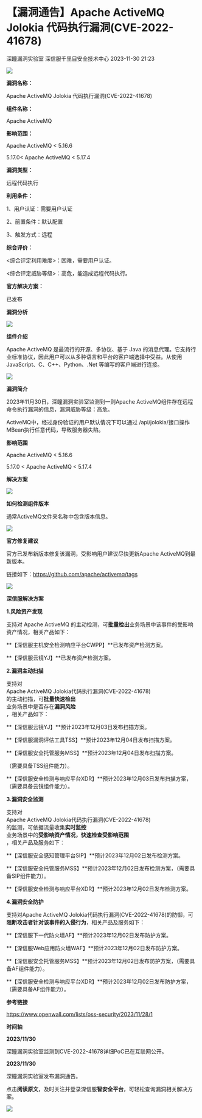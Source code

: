 #  【漏洞通告】Apache ActiveMQ Jolokia 代码执行漏洞(CVE-2022-41678)   
深瞳漏洞实验室  深信服千里目安全技术中心   2023-11-30 21:23  
  
![](https://mmbiz.qpic.cn/mmbiz_gif/w8NHw6tcQ5yg8iaCotRYdChLSkTYpQo3DsL5aXjzm8Ugvvqn8QaLDpVnibVYH3BB7ibjmBbD5SInMd3ib4RyOnsJNQ/640?wx_fmt=gif&from=appmsg "")  
  
**漏洞名称：**  
  
Apache ActiveMQ Jolokia 代码执行漏洞(CVE-2022-41678)  
  
**组件名称：**  
  
Apache ActiveMQ  
  
**影响范围：**  
  
Apache ActiveMQ < 5.16.6  
  
5.17.0< Apache ActiveMQ < 5.17.4  
  
**漏洞类型：**  
  
远程代码执行  
  
**利用条件：**  
  
1、用户认证：需要用户认证  
  
2、前置条件：默认配置  
  
3、触发方式：远程  
  
**综合评价：**  
  
<综合评定利用难度>：困难，需要用户认证。  
  
<综合评定威胁等级>：高危，能造成远程代码执行。  
  
**官方解决方案：**  
  
已发布  
  
  
  
  
  
**漏洞分析**  
  
![](https://mmbiz.qpic.cn/mmbiz_gif/w8NHw6tcQ5yg8iaCotRYdChLSkTYpQo3DnKADwG0hM3FMia5FKaoEU67pxtHVoDVfc1O7WtUWcF6SVcsazGBYvTA/640?wx_fmt=gif&from=appmsg "")  
  
**组件介绍**  
  
Apache ActiveMQ 是最流行的开源、多协议、基于 Java 的消息代理。它支持行业标准协议，因此用户可以从多种语言和平台的客户端选择中受益。从使用 JavaScript、C、C++、Python、.Net 等编写的客户端进行连接。  
  
![](https://mmbiz.qpic.cn/mmbiz_gif/w8NHw6tcQ5yg8iaCotRYdChLSkTYpQo3DnKADwG0hM3FMia5FKaoEU67pxtHVoDVfc1O7WtUWcF6SVcsazGBYvTA/640?wx_fmt=gif&from=appmsg "")  
  
**漏洞简介**  
  
2023年11月30日，深瞳漏洞实验室监测到一则Apache ActiveMQ组件存在远程命令执行漏洞的信息，漏洞威胁等级：高危。  
  
ActiveMQ中，经过身份验证的用户默认情况下可以通过 /api/jolokia/接口操作MBean执行任意代码，导致服务器失陷。  
  
  
**影响范围**  
  
Apache ActiveMQ < 5.16.6  
  
5.17.0 < Apache ActiveMQ < 5.17.4  
  
  
**解决方案**  
  
![](https://mmbiz.qpic.cn/mmbiz_gif/w8NHw6tcQ5yg8iaCotRYdChLSkTYpQo3DnKADwG0hM3FMia5FKaoEU67pxtHVoDVfc1O7WtUWcF6SVcsazGBYvTA/640?wx_fmt=gif&from=appmsg "")  
  
**如何检测组件版本**  
  
  
通常ActiveMQ文件夹名称中包含版本信息。  
  
![](https://mmbiz.qpic.cn/mmbiz_gif/w8NHw6tcQ5yg8iaCotRYdChLSkTYpQo3DnKADwG0hM3FMia5FKaoEU67pxtHVoDVfc1O7WtUWcF6SVcsazGBYvTA/640?wx_fmt=gif&from=appmsg "")  
  
**官方修复建议**  
  
  
官方已发布新版本修复该漏洞，受影响用户建议尽快更新Apache ActiveMQ到最新版本。  
  
链接如下：https://github.com/apache/activemq/tags  
  
![](https://mmbiz.qpic.cn/mmbiz_gif/w8NHw6tcQ5yg8iaCotRYdChLSkTYpQo3DnKADwG0hM3FMia5FKaoEU67pxtHVoDVfc1O7WtUWcF6SVcsazGBYvTA/640?wx_fmt=gif&from=appmsg "")  
  
**深信服解决方案**  
  
  
**1.风险资产发现**  
  
支持对 Apache ActiveMQ 的主动检测，可**批量检出**业务场景中该事件的受影响资产情况，相关产品如下：  
  
**【深信服主机安全检测响应平台CWPP】**已发布资产检测方案。  
  
**【深信服云镜YJ】**已发布资产检测方案。  
  
  
**2.漏洞主动扫描**  
  
支持对   
Apache ActiveMQ Jolokia代码执行漏洞(CVE-2022-41678)   
的主动扫描，可**批量快速检出**  
业务场景中是否存在**漏洞风险**  
，相关产品如下：  
  
**【深信服云镜YJ】**预计2023年12月03日发布扫描方案。  
  
**【深信服漏洞评估工具TSS】**预计2023年12月04日发布扫描方案。  
  
**【深信服安全托管服务MSS】**预计2023年12月04日发布扫描方案。  
  
（需要具备TSS组件能力）。  
  
**【深信服安全检测与响应平台XDR】**预计2023年12月03日发布扫描方案，（需要具备云镜组件能力）。  
  
  
**3.漏洞安全监测**  
  
支持对  
Apache ActiveMQ Jolokia代码执行漏洞(CVE-2022-41678)  
的监测，可依据流量收集**实时监控**  
业务场景中的**受影响资产情况，快速检查受影响范围**  
，相关产品及服务如下：  
  
**【深信服安全感知管理平台SIP】**预计2023年12月02日发布检测方案。  
  
**【深信服安全托管服务MSS】**预计2023年12月02日发布检测方案，（需要具备SIP组件能力）。  
  
**【深信服安全检测与响应平台XDR】**预计2023年12月02日发布检测方案。  
  
  
**4.漏洞安全防护**  
  
支持对Apache ActiveMQ Jolokia代码执行漏洞(CVE-2022-41678)的防御，可**阻断攻击者针对该事件的入侵行为**，相关产品及服务如下：  
  
**【深信服下一代防火墙AF】**预计2023年12月02日发布防护方案。  
  
**【深信服Web应用防火墙WAF】**预计2023年12月02日发布防护方案。  
  
**【深信服安全托管服务MSS】**预计2023年12月02日发布防护方案，（需要具备AF组件能力）。  
  
**【深信服安全检测与响应平台XDR】**预计2023年12月02日发布防护方案，（需要具备AF组件能力）。  
  
  
**参考链接**  
  
  
https://www.openwall.com/lists/oss-security/2023/11/28/1  
  
  
**时间轴**  
  
  
  
**2023/11/30**  
  
深瞳漏洞实验室监测到CVE-2022-41678详细PoC已在互联网公开。  
  
  
**2023/11/30**  
  
深瞳漏洞实验室发布漏洞通告。  
  
点击**阅读原文**，及时关注并登录深信服**智安全平台**，可轻松查询漏洞相关解决方案。  
  
  
![](https://mmbiz.qpic.cn/mmbiz_jpg/w8NHw6tcQ5yg8iaCotRYdChLSkTYpQo3Dy5ZialKMZQXCZJskNpZkUJd0mfuaY6BySuYNLzpGvm1Kh0NQIHzco8Q/640?wx_fmt=jpeg&from=appmsg "")  
  
  
  
